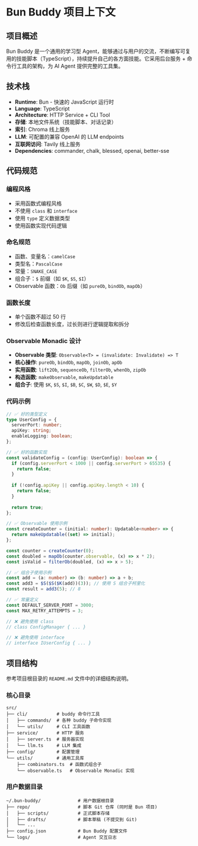 # Bun Buddy 项目上下文

<!-- 此文件为共享的项目上下文配置，供 Cursor Agent 和 GitHub Copilot 使用 -->

## 项目概述

Bun Buddy 是一个通用的学习型 Agent，能够通过与用户的交流，不断编写可复用的技能脚本（TypeScript），持续提升自己的各方面技能。它采用后台服务 + 命令行工具的架构，为 AI Agent 提供完整的工具集。

## 技术栈

- **Runtime**: Bun - 快速的 JavaScript 运行时
- **Language**: TypeScript
- **Architecture**: HTTP Service + CLI Tool
- **存储**: 本地文件系统（技能脚本、对话记录）
- **索引**: Chroma 线上服务
- **LLM**: 可配置的兼容 OpenAI 的 LLM endpoints
- **互联网访问**: Tavily 线上服务
- **Dependencies**: commander, chalk, blessed, openai, better-sse

## 代码规范

### 编程风格
- 采用函数式编程风格
- 不使用 `class` 和 `interface`
- 使用 `type` 定义数据类型
- 使用函数实现代码逻辑

### 命名规范
- 函数、变量名：`camelCase`
- 类型名：`PascalCase`
- 常量：`SNAKE_CASE`
- 组合子：`$` 前缀（如 `$K`, `$S`, `$I`）
- Observable 函数：`Ob` 后缀（如 `pureOb`, `bindOb`, `mapOb`）

### 函数长度
- 单个函数不超过 50 行
- 修改后检查函数长度，过长则进行逻辑提取和拆分

### Observable Monadic 设计
- **Observable 类型**: `Observable<T> = (invalidate: Invalidate) => T`
- **核心操作**: `pureOb`, `bindOb`, `mapOb`, `joinOb`, `apOb`
- **实用函数**: `lift2Ob`, `sequenceOb`, `filterOb`, `whenOb`, `zipOb`
- **构造函数**: `makeObservable`, `makeUpdatable`
- **组合子**: 使用 `$K`, `$S`, `$I`, `$B`, `$C`, `$W`, `$D`, `$E`, `$Y`

### 代码示例

```typescript
// ✅ 好的类型定义
type UserConfig = {
  serverPort: number;
  apiKey: string;
  enableLogging: boolean;
};

// ✅ 好的函数实现
const validateConfig = (config: UserConfig): boolean => {
  if (config.serverPort < 1000 || config.serverPort > 65535) {
    return false;
  }
  
  if (!config.apiKey || config.apiKey.length < 10) {
    return false;
  }
  
  return true;
};

// ✅ Observable 使用示例
const createCounter = (initial: number): Updatable<number> => {
  return makeUpdatable((set) => initial);
};

const counter = createCounter(0);
const doubled = mapOb(counter.observable, (x) => x * 2);
const isValid = filterOb(doubled, (x) => x > 5);

// ✅ 组合子使用示例
const add = (a: number) => (b: number) => a + b;
const add3 = $S($S($K(add))(3)); // 使用 S 组合子柯里化
const result = add3(5); // 8

// ✅ 常量定义
const DEFAULT_SERVER_PORT = 3000;
const MAX_RETRY_ATTEMPTS = 3;

// ❌ 避免使用 class
// class ConfigManager { ... }

// ❌ 避免使用 interface
// interface IUserConfig { ... }
```

## 项目结构

参考项目根目录的 `README.md` 文件中的详细结构说明。

### 核心目录
```
src/
├── cli/           # buddy 命令行工具
│   ├── commands/  # 各种 buddy 子命令实现
│   └── utils/     # CLI 工具函数
├── service/       # HTTP 服务
│   ├── server.ts  # 服务器实现
│   └── llm.ts     # LLM 集成
├── config/        # 配置管理
└── utils/         # 通用工具库
    ├── combinators.ts  # 函数式组合子
    └── observable.ts   # Observable Monadic 实现
```

### 用户数据目录
```
~/.bun-buddy/              # 用户数据根目录
├── repo/                  # 脚本 Git 仓库 (同时是 Bun 项目)
│   ├── scripts/           # 正式脚本存储
│   ├── drafts/            # 脚本草稿 (不提交到 Git)
│   └── ...
├── config.json            # Bun Buddy 配置文件
└── logs/                  # Agent 交互日志
```
